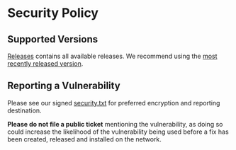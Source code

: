 # Security Policy

## Supported Versions

[Releases](https://github.com/prysmaticlabs/prysm/releases/) contains all available releases. We recommend using the [most recently released version](https://github.com/prysmaticlabs/prysm/releases/latest).

## Reporting a Vulnerability

Please see our signed [security.txt](https://github.com/prysmaticlabs/prysm/blob/develop/.well-known/security.txt) for preferred encryption and reporting destination.

**Please do not file a public ticket** mentioning the vulnerability, as doing so could increase the likelihood of the vulnerability being used before a fix has been created, released and installed on the network.
